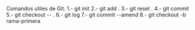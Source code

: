 Comandos utiles de Git.
1.- git init
2.- git add .
3.- git reset .
4.- git commit 
5.- git checkout -- .
6.- git log
7.- git commit --amend 
8.- git checkout -b rama-primera
